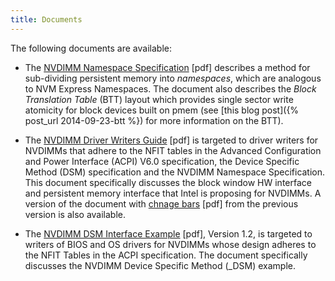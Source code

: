 ```yaml
---
title: Documents
---
```


The following documents are available:

* The [NVDIMM Namespace Specification](NVDIMM_Namespace_Spec.pdf) [pdf] describes
  a method for sub-dividing persistent memory into _namespaces_, which are
  analogous to NVM Express Namespaces.  The document also describes the
  _Block Translation Table_  (BTT) layout which provides single sector write atomicity
  for block devices built on pmem (see [this blog post]({% post_url 2014-09-23-btt %}) for
  more information on the BTT).

* The [NVDIMM Driver Writers Guide](NVDIMM_DriverWritersGuide-July-2016.pdf) [pdf]
  is targeted to driver writers for NVDIMMs that adhere to the NFIT tables in the
  Advanced Configuration and Power Interface (ACPI) V6.0 specification,
  the Device Specific Method (DSM) specification and the NVDIMM Namespace Specification.
  This document specifically discusses the block window HW interface and persistent memory
  interface that Intel is proposing for NVDIMMs. A version of the document with [chnage bars](NVDIMM_DriverWritersGuide-July-2016_wChanges.pdf) [pdf] from the previous version is also available.

* The [NVDIMM DSM Interface Example](NVDIMM_DSM_Interface_Example-V1.2.pdf) [pdf], Version 1.2,
  is targeted to writers of BIOS and OS drivers for NVDIMMs whose design adheres to the
  NFIT Tables in the ACPI specification.  The document specifically discusses the
  NVDIMM Device Specific Method (_DSM) example.
